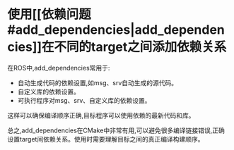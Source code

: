# 使用[[依赖问题#add_dependencies|add_dependencies]]在不同的target之间添加依赖关系

在ROS中,add_dependencies常用于:

- 自动生成代码的依赖设置,如msg、srv自动生成的源代码。
- 自定义库的依赖设置。
- 可执行程序对msg、srv、自定义库的依赖设置。

这样可以确保编译顺序正确,目标程序可以使用依赖的最新代码和库。

总之,add_dependencies在CMake中非常有用,可以避免很多编译链接错误,正确设置target间依赖关系。使用时需要理解目标之间的真正编译构建顺序。






